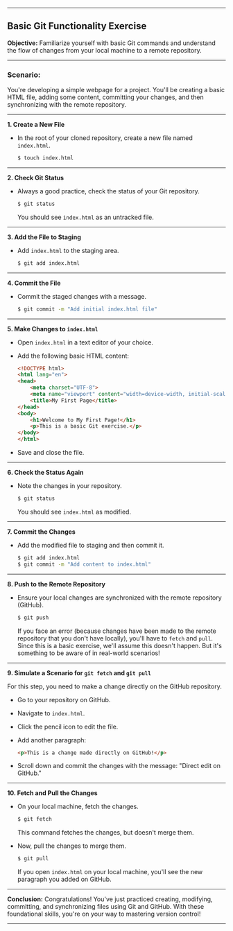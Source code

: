
---

## **Basic Git Functionality Exercise**

**Objective:** Familiarize yourself with basic Git commands and understand the flow of changes from your local machine to a remote repository.

---

### **Scenario:**
You're developing a simple webpage for a project. You'll be creating a basic HTML file, adding some content, committing your changes, and then synchronizing with the remote repository.

---

**1. Create a New File**

- In the root of your cloned repository, create a new file named `index.html`.

  ```bash
  $ touch index.html
  ```

---

**2. Check Git Status**

- Always a good practice, check the status of your Git repository.

  ```bash
  $ git status
  ```

  You should see `index.html` as an untracked file.

---

**3. Add the File to Staging**

- Add `index.html` to the staging area.

  ```bash
  $ git add index.html
  ```

---

**4. Commit the File**

- Commit the staged changes with a message.

  ```bash
  $ git commit -m "Add initial index.html file"
  ```

---

**5. Make Changes to `index.html`**

- Open `index.html` in a text editor of your choice.
- Add the following basic HTML content:

  ```html
  <!DOCTYPE html>
  <html lang="en">
  <head>
      <meta charset="UTF-8">
      <meta name="viewport" content="width=device-width, initial-scale=1.0">
      <title>My First Page</title>
  </head>
  <body>
      <h1>Welcome to My First Page!</h1>
      <p>This is a basic Git exercise.</p>
  </body>
  </html>
  ```

- Save and close the file.

---

**6. Check the Status Again**

- Note the changes in your repository.

  ```bash
  $ git status
  ```

  You should see `index.html` as modified.

---

**7. Commit the Changes**

- Add the modified file to staging and then commit it.

  ```bash
  $ git add index.html
  $ git commit -m "Add content to index.html"
  ```

---

**8. Push to the Remote Repository**

- Ensure your local changes are synchronized with the remote repository (GitHub).

  ```bash
  $ git push
  ```

  If you face an error (because changes have been made to the remote repository that you don't have locally), you'll have to `fetch` and `pull`. Since this is a basic exercise, we'll assume this doesn't happen. But it's something to be aware of in real-world scenarios!

---

**9. Simulate a Scenario for `git fetch` and `git pull`**

For this step, you need to make a change directly on the GitHub repository. 

- Go to your repository on GitHub.
- Navigate to `index.html`.
- Click the pencil icon to edit the file.
- Add another paragraph:

  ```html
  <p>This is a change made directly on GitHub!</p>
  ```

- Scroll down and commit the changes with the message: "Direct edit on GitHub."

---

**10. Fetch and Pull the Changes**

- On your local machine, fetch the changes.

  ```bash
  $ git fetch
  ```

  This command fetches the changes, but doesn't merge them.

- Now, pull the changes to merge them.

  ```bash
  $ git pull
  ```

  If you open `index.html` on your local machine, you'll see the new paragraph you added on GitHub.

---

**Conclusion:** Congratulations! You've just practiced creating, modifying, committing, and synchronizing files using Git and GitHub. With these foundational skills, you're on your way to mastering version control!

---
